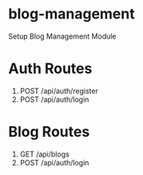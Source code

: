 # blog-management
Setup Blog Management Module

# Auth Routes
1. POST /api/auth/register
2. POST /api/auth/login

# Blog Routes
1. GET /api/blogs
2. POST /api/auth/login